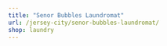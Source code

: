 ```yaml
---
title: "Senor Bubbles Laundromat"
url: /jersey-city/senor-bubbles-laundromat/
shop: laundry
---
```

